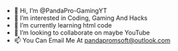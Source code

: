 - 👋 Hi, I’m @PandaPro-GamingYT
- 👀 I’m interested in Coding, Gaming And Hacks
- 🌱 I’m currently learning html code
- 💞️ I’m looking to collaborate on maybe YouTube
- 📫 You Can Email Me At pandapromsoft@outlook.com

<!---
PandaPro-GamingYT/PandaPro-GamingYT is a ✨ special ✨ repository because its `README.md` (this file) appears on your GitHub profile.
You can click the Preview link to take a look at your changes.
--->
